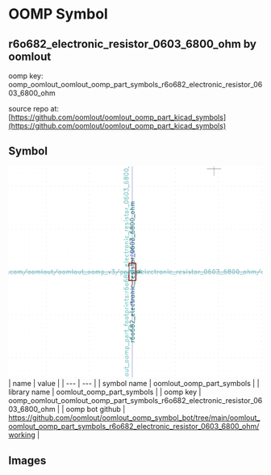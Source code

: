# OOMP Symbol  
## r6o682_electronic_resistor_0603_6800_ohm  by oomlout  
  
oomp key: oomp_oomlout_oomlout_oomp_part_symbols_r6o682_electronic_resistor_0603_6800_ohm  
  
source repo at: [https://github.com/oomlout/oomlout_oomp_part_kicad_symbols](https://github.com/oomlout/oomlout_oomp_part_kicad_symbols)  
## Symbol  
  
[![working.png](working_600.png)](working.png)  
| name | value | 
| --- | --- | 
| symbol name | oomlout_oomp_part_symbols | 
| library name | oomlout_oomp_part_symbols | 
| oomp key | oomp_oomlout_oomlout_oomp_part_symbols_r6o682_electronic_resistor_0603_6800_ohm | 
| oomp bot github | https://github.com/oomlout/oomlout_oomp_symbol_bot/tree/main/oomlout_oomlout_oomp_part_symbols_r6o682_electronic_resistor_0603_6800_ohm/working | 
## Images  
